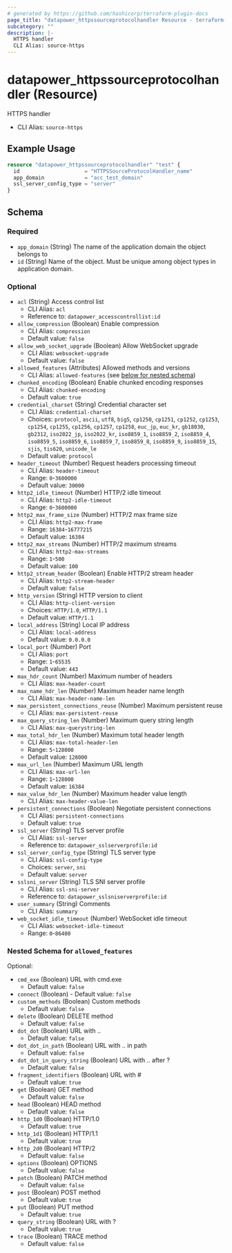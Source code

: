 ```yaml
---
# generated by https://github.com/hashicorp/terraform-plugin-docs
page_title: "datapower_httpssourceprotocolhandler Resource - terraform-provider-datapower"
subcategory: ""
description: |-
  HTTPS handler
  CLI Alias: source-https
---
```


# datapower_httpssourceprotocolhandler (Resource)

HTTPS handler
  - CLI Alias: `source-https`

## Example Usage

```terraform
resource "datapower_httpssourceprotocolhandler" "test" {
  id                     = "HTTPSSourceProtocolHandler_name"
  app_domain             = "acc_test_domain"
  ssl_server_config_type = "server"
}
```

<!-- schema generated by tfplugindocs -->
## Schema

### Required

- `app_domain` (String) The name of the application domain the object belongs to
- `id` (String) Name of the object. Must be unique among object types in application domain.

### Optional

- `acl` (String) Access control list
  - CLI Alias: `acl`
  - Reference to: `datapower_accesscontrollist:id`
- `allow_compression` (Boolean) Enable compression
  - CLI Alias: `compression`
  - Default value: `false`
- `allow_web_socket_upgrade` (Boolean) Allow WebSocket upgrade
  - CLI Alias: `websocket-upgrade`
  - Default value: `false`
- `allowed_features` (Attributes) Allowed methods and versions
  - CLI Alias: `allowed-features` (see [below for nested schema](#nestedatt--allowed_features))
- `chunked_encoding` (Boolean) Enable chunked encoding responses
  - CLI Alias: `chunked-encoding`
  - Default value: `true`
- `credential_charset` (String) Credential character set
  - CLI Alias: `credential-charset`
  - Choices: `protocol`, `ascii`, `utf8`, `big5`, `cp1250`, `cp1251`, `cp1252`, `cp1253`, `cp1254`, `cp1255`, `cp1256`, `cp1257`, `cp1258`, `euc_jp`, `euc_kr`, `gb18030`, `gb2312`, `iso2022_jp`, `iso2022_kr`, `iso8859_1`, `iso8859_2`, `iso8859_4`, `iso8859_5`, `iso8859_6`, `iso8859_7`, `iso8859_8`, `iso8859_9`, `iso8859_15`, `sjis`, `tis620`, `unicode_le`
  - Default value: `protocol`
- `header_timeout` (Number) Request headers processing timeout
  - CLI Alias: `header-timeout`
  - Range: `0`-`3600000`
  - Default value: `30000`
- `http2_idle_timeout` (Number) HTTP/2 idle timeout
  - CLI Alias: `http2-idle-timeout`
  - Range: `0`-`3600000`
- `http2_max_frame_size` (Number) HTTP/2 max frame size
  - CLI Alias: `http2-max-frame`
  - Range: `16384`-`16777215`
  - Default value: `16384`
- `http2_max_streams` (Number) HTTP/2 maximum streams
  - CLI Alias: `http2-max-streams`
  - Range: `1`-`500`
  - Default value: `100`
- `http2_stream_header` (Boolean) Enable HTTP/2 stream header
  - CLI Alias: `http2-stream-header`
  - Default value: `false`
- `http_version` (String) HTTP version to client
  - CLI Alias: `http-client-version`
  - Choices: `HTTP/1.0`, `HTTP/1.1`
  - Default value: `HTTP/1.1`
- `local_address` (String) Local IP address
  - CLI Alias: `local-address`
  - Default value: `0.0.0.0`
- `local_port` (Number) Port
  - CLI Alias: `port`
  - Range: `1`-`65535`
  - Default value: `443`
- `max_hdr_count` (Number) Maximum number of headers
  - CLI Alias: `max-header-count`
- `max_name_hdr_len` (Number) Maximum header name length
  - CLI Alias: `max-header-name-len`
- `max_persistent_connections_reuse` (Number) Maximum persistent reuse
  - CLI Alias: `max-persistent-reuse`
- `max_query_string_len` (Number) Maximum query string length
  - CLI Alias: `max-querystring-len`
- `max_total_hdr_len` (Number) Maximum total header length
  - CLI Alias: `max-total-header-len`
  - Range: `5`-`128000`
  - Default value: `128000`
- `max_url_len` (Number) Maximum URL length
  - CLI Alias: `max-url-len`
  - Range: `1`-`128000`
  - Default value: `16384`
- `max_value_hdr_len` (Number) Maximum header value length
  - CLI Alias: `max-header-value-len`
- `persistent_connections` (Boolean) Negotiate persistent connections
  - CLI Alias: `persistent-connections`
  - Default value: `true`
- `ssl_server` (String) TLS server profile
  - CLI Alias: `ssl-server`
  - Reference to: `datapower_sslserverprofile:id`
- `ssl_server_config_type` (String) TLS server type
  - CLI Alias: `ssl-config-type`
  - Choices: `server`, `sni`
  - Default value: `server`
- `sslsni_server` (String) TLS SNI server profile
  - CLI Alias: `ssl-sni-server`
  - Reference to: `datapower_sslsniserverprofile:id`
- `user_summary` (String) Comments
  - CLI Alias: `summary`
- `web_socket_idle_timeout` (Number) WebSocket idle timeout
  - CLI Alias: `websocket-idle-timeout`
  - Range: `0`-`86400`

<a id="nestedatt--allowed_features"></a>
### Nested Schema for `allowed_features`

Optional:

- `cmd_exe` (Boolean) URL with cmd.exe
  - Default value: `false`
- `connect` (Boolean) - Default value: `false`
- `custom_methods` (Boolean) Custom methods
  - Default value: `false`
- `delete` (Boolean) DELETE method
  - Default value: `false`
- `dot_dot` (Boolean) URL with ..
  - Default value: `false`
- `dot_dot_in_path` (Boolean) URL with .. in path
  - Default value: `false`
- `dot_dot_in_query_string` (Boolean) URL with .. after ?
  - Default value: `false`
- `fragment_identifiers` (Boolean) URL with #
  - Default value: `true`
- `get` (Boolean) GET method
  - Default value: `false`
- `head` (Boolean) HEAD method
  - Default value: `false`
- `http_1d0` (Boolean) HTTP/1.0
  - Default value: `true`
- `http_1d1` (Boolean) HTTP/1.1
  - Default value: `true`
- `http_2d0` (Boolean) HTTP/2
  - Default value: `false`
- `options` (Boolean) OPTIONS
  - Default value: `false`
- `patch` (Boolean) PATCH method
  - Default value: `false`
- `post` (Boolean) POST method
  - Default value: `true`
- `put` (Boolean) PUT method
  - Default value: `true`
- `query_string` (Boolean) URL with ?
  - Default value: `true`
- `trace` (Boolean) TRACE method
  - Default value: `false`
